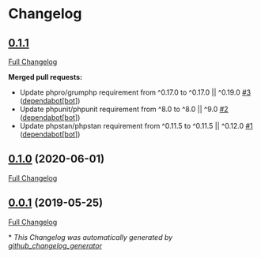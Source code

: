 # Changelog

## [0.1.1](https://github.com/antidot-framework/yaml-config-provider/tree/HEAD)

[Full Changelog](https://github.com/antidot-framework/yaml-config-provider/compare/0.1.0...HEAD)

**Merged pull requests:**

- Update phpro/grumphp requirement from ^0.17.0 to ^0.17.0 || ^0.19.0 [\#3](https://github.com/antidot-framework/yaml-config-provider/pull/3) ([dependabot[bot]](https://github.com/apps/dependabot))
- Update phpunit/phpunit requirement from ^8.0 to ^8.0 || ^9.0 [\#2](https://github.com/antidot-framework/yaml-config-provider/pull/2) ([dependabot[bot]](https://github.com/apps/dependabot))
- Update phpstan/phpstan requirement from ^0.11.5 to ^0.11.5 || ^0.12.0 [\#1](https://github.com/antidot-framework/yaml-config-provider/pull/1) ([dependabot[bot]](https://github.com/apps/dependabot))

## [0.1.0](https://github.com/antidot-framework/yaml-config-provider/tree/0.1.0) (2020-06-01)

[Full Changelog](https://github.com/antidot-framework/yaml-config-provider/compare/0.0.1...0.1.0)

## [0.0.1](https://github.com/antidot-framework/yaml-config-provider/tree/0.0.1) (2019-05-25)

[Full Changelog](https://github.com/antidot-framework/yaml-config-provider/compare/4b447f4c93e8d15e95734901c194e45641323841...0.0.1)



\* *This Changelog was automatically generated by [github_changelog_generator](https://github.com/github-changelog-generator/github-changelog-generator)*
